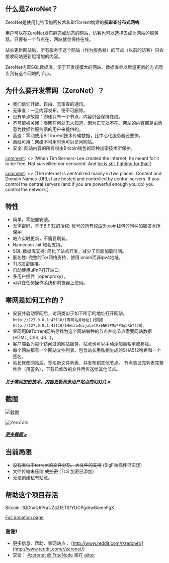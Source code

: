 ## 什么是ZeroNet？

ZeroNet是使用比特币加密技术和BitTorrent构建的**抗审查分布式网络**.

用户可以在ZeroNet发布静态或动态的网站，访客也可以选择去成为网站的服务器。只要有一个节点在，网站就会保持在线。

站长更新网站后，所有服务于这个网站（作为服务器）的节点（以前的访客）只会接收网站更新后增加的内容。

ZeroNet内置SQL数据库，便于开发规模大的网站。数据库会以增量更新的方式同步到有这个网站的节点。


## 为什么要开发零网（ZeroNet）？

* 我们信仰开放、自由、无审查的通讯。
* 无审查：一旦内容发布，便不可删除。
* 没有单点故障：即便只有一个节点，内容仍会保持在线。
* 不可能被关闭：零网在何处无人知道，因为它无处不在。网站的内容都是由愿意为数据作服务器的用户来提供的。
* 高速：零网使用BitTorrent技术传输数据，比中心化服务器还要快。
* 离线可用：网络不可用时也可以访问网站。
* 安全: 网站内容的所有权由Bitcoin钱包的同种加密技术所保护。 

[comment]: <> (I'm unsure about the following bit. Thoughts?)
[comment]: <> (# What problem is ZeroNet solving?)

[comment]: <> (When Tim Berners-Lee created the internet, he meant for it to be free. Not surveilled nor censored. And [he is still fighting for that](http://edition.cnn.com/2014/03/12/tech/web/tim-berners-lee-web-freedom/).)

[comment]: <> (The internet is centralized mainly in two places: Content and Domain Names (URLs) are hosted and controlled by central servers. If you control the central servers (and if you are powerful enough you do) you control the network.)

[comment]: <> (**Decentralized content storage**)

[comment]: <> (ZeroNet tackles the content storage problem by giving everyone the ability to store content. Site visitors can choose to store a website on their computers, and when they do this they also help to serve the site to other users. The site is online even if only one user is hosting it.)

[comment]: <> (**Shared DNS cache**)

[comment]: <> (Site addresses on ZeroNet are cached by all network members. When you type a ZeroNet site URL on your browser this will query other peers connected to you about the site. If one of these peers happen to have the site they will send it to you, if not, they will forward your query along.)

[comment]: <> (This architecture means that when a site URL is created, as long as one peer is serving it, there is no way to take the URL down.)


## 特性
 * 简单，零配置安装。
 * 无需密码，基于[BIP32](https://github.com/bitcoin/bips/blob/master/bip-0032.mediawiki)的授权: 账号的所有权由Bitcoin钱包的同种加密技术所保护。 
 * 站点实时更新，不需要刷新。
 * Namecoin .bit 域名支持。
 * SQL 数据库支持: 简化了站点开发，减少了页面加载时间。
 * 匿名性: 完整的Tor网络支持，使用.onion而非ipv4地址。
 * TLS加密连接。
 * 自动使用uPnP打开端口。
 * 多用户插件（openproxy）。
 * 可以在任何操作系统和浏览器上使用。


## 零网是如何工作的？

* 安装并启动零网后，访问类似于如下所示的地址打开网站。
  `http://127.0.0.1:43110/{零网站点地址}`
  (例如  `http://127.0.0.1:43110/1HeLLo4uzjaLetFx6NH3PMwFP3qbRbTf3D`).
* 零网用BitTorrent网络寻找为这个网站做种的节点并向节点索要网站数据(HTML, CSS, JS...)。
* 客户端会为每个访问过的网站服务，站点也可以手动添加黑名单或移除。
* 每个网站都有一个网站文件列表，包含站长用私钥生成的SHA512哈希和一个签名。
* 站长修改网站后，签名新文件列表，并发布到其他节点。
  节点验证完列表完整性后（用签名），下载已修改的文件再传送给其他节点。

##### [关于零网加密技术、内容更新和多用户站点的幻灯片 &raquo;](https://docs.google.com/presentation/d/1_2qK1IuOKJ51pgBvllZ9Yu7Au2l551t3XBgyTSvilew/pub?start=false&loop=false&delayms=3000)


## 截图

![截图](./img/zerohello.png)

![ZeroTalk](./img/zerotalk.png)

##### [更多截图 &raquo;](/using_zeronet/sample_sites/)

## 当前局限

* <strike>没有类似于torrent的文件分割、大文件的支持</strike> (BigFile插件已实现)
* 文件传输未压缩 <strike>或加密</strike> (TLS 加密已添加)
* 无法创建私有站点。

## 帮助这个项目存活

Bitcoin: 1QDhxQ6PraUZa21ET5fYUCPgdrwBomnFgX

[Full donation page](help_zeronet/donate/)

### 谢谢!

* 更多信息、帮助、零网站点： [http://www.reddit.com/r/zeronet/](http://www.reddit.com/r/zeronet/)
* 交谈： [#zeronet @ FreeNode](https://kiwiirc.com/client/irc.freenode.net/zeronet) 或在 [gitter](https://gitter.im/HelloZeroNet/ZeroNet)
